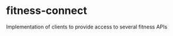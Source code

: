 fitness-connect
===============

Implementation of clients to provide access to several fitness APIs
